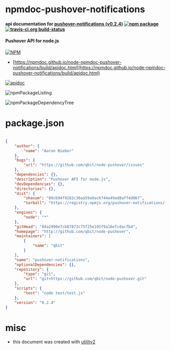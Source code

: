 # npmdoc-pushover-notifications

#### api documentation for  [pushover-notifications (v0.2.4)](http://github.com/qbit/node-pushover)  [![npm package](https://img.shields.io/npm/v/npmdoc-pushover-notifications.svg?style=flat-square)](https://www.npmjs.org/package/npmdoc-pushover-notifications) [![travis-ci.org build-status](https://api.travis-ci.org/npmdoc/node-npmdoc-pushover-notifications.svg)](https://travis-ci.org/npmdoc/node-npmdoc-pushover-notifications)

#### Pushover API for node.js

[![NPM](https://nodei.co/npm/pushover-notifications.png?downloads=true&downloadRank=true&stars=true)](https://www.npmjs.com/package/pushover-notifications)

- [https://npmdoc.github.io/node-npmdoc-pushover-notifications/build/apidoc.html](https://npmdoc.github.io/node-npmdoc-pushover-notifications/build/apidoc.html)

[![apidoc](https://npmdoc.github.io/node-npmdoc-pushover-notifications/build/screenCapture.buildCi.browser.%252Ftmp%252Fbuild%252Fapidoc.html.png)](https://npmdoc.github.io/node-npmdoc-pushover-notifications/build/apidoc.html)

![npmPackageListing](https://npmdoc.github.io/node-npmdoc-pushover-notifications/build/screenCapture.npmPackageListing.svg)

![npmPackageDependencyTree](https://npmdoc.github.io/node-npmdoc-pushover-notifications/build/screenCapture.npmPackageDependencyTree.svg)



# package.json

```json

{
    "author": {
        "name": "Aaron Bieber"
    },
    "bugs": {
        "url": "https://github.com/qbit/node-pushover/issues"
    },
    "dependencies": {},
    "description": "Pushover API for node.js",
    "devDependencies": {},
    "directories": {},
    "dist": {
        "shasum": "89cb94f9182c36aa59a9ac6744e49ad8aff4d067",
        "tarball": "https://registry.npmjs.org/pushover-notifications/-/pushover-notifications-0.2.4.tgz"
    },
    "engines": {
        "node": "*"
    },
    "gitHead": "84a2990e7cb87873c75f25e105f9a16efcdacfb4",
    "homepage": "http://github.com/qbit/node-pushover",
    "maintainers": [
        {
            "name": "qbit"
        }
    ],
    "name": "pushover-notifications",
    "optionalDependencies": {},
    "repository": {
        "type": "git",
        "url": "git+https://github.com/qbit/node-pushover.git"
    },
    "scripts": {
        "test": "node test/test.js"
    },
    "version": "0.2.4"
}
```



# misc
- this document was created with [utility2](https://github.com/kaizhu256/node-utility2)
